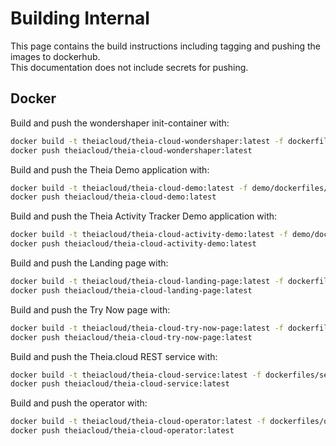 # Building Internal

This page contains the build instructions including tagging and pushing the images to dockerhub.\
This documentation does not include secrets for pushing.

## Docker

Build and push the wondershaper init-container with:

```bash
docker build -t theiacloud/theia-cloud-wondershaper:latest -f dockerfiles/wondershaper/Dockerfile .
docker push theiacloud/theia-cloud-wondershaper:latest
```

Build and push the Theia Demo application with:

```bash
docker build -t theiacloud/theia-cloud-demo:latest -f demo/dockerfiles/demo-theia-docker/Dockerfile demo/dockerfiles/demo-theia-docker/.
docker push theiacloud/theia-cloud-demo:latest
```

Build and push the Theia Activity Tracker Demo application with:

```bash
docker build -t theiacloud/theia-cloud-activity-demo:latest -f demo/dockerfiles/demo-theia-activity-tracker/Dockerfile demo/dockerfiles/demo-theia-activity-tracker/.
docker push theiacloud/theia-cloud-activity-demo:latest
```

Build and push the Landing page with:

```bash
docker build -t theiacloud/theia-cloud-landing-page:latest -f dockerfiles/landing-page/Dockerfile .
docker push theiacloud/theia-cloud-landing-page:latest

```

Build and push the Try Now page with:

```bash
docker build -t theiacloud/theia-cloud-try-now-page:latest -f dockerfiles/try-now-page/Dockerfile .
docker push theiacloud/theia-cloud-try-now-page:latest

```

Build and push the Theia.cloud REST service with:

```bash
docker build -t theiacloud/theia-cloud-service:latest -f dockerfiles/service/Dockerfile .
docker push theiacloud/theia-cloud-service:latest
```

Build and push the operator with:

```bash
docker build -t theiacloud/theia-cloud-operator:latest -f dockerfiles/operator/Dockerfile .
docker push theiacloud/theia-cloud-operator:latest
```
